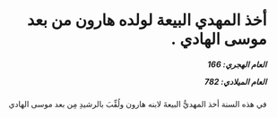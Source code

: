 <h1 dir="rtl">أخذ المهدي البيعة لولده هارون من بعد موسى الهادي .</h1>

<h5 dir="rtl">العام الهجري:  166

العام الميلادي: 782

</h5>

<p dir="rtl">في هذه السنة أخذ المهديُّ البيعةَ لابنه هارون ولُقِّبَ بالرشيدِ مِن بعد موسى الهادي</p></br>

